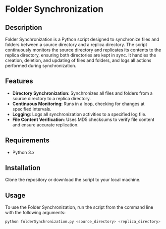 # Folder Synchronization

## Description
Folder Synchronization is a Python script designed to synchronize files and folders between a source directory and a replica directory. The script continuously monitors the source directory and replicates its contents to the replica directory, ensuring both directories are kept in sync. It handles the creation, deletion, and updating of files and folders, and logs all actions performed during synchronization.

## Features
- **Directory Synchronization**: Synchronizes all files and folders from a source directory to a replica directory.
- **Continuous Monitoring**: Runs in a loop, checking for changes at specified intervals.
- **Logging**: Logs all synchronization activities to a specified log file.
- **File Content Verification**: Uses MD5 checksums to verify file content and ensure accurate replication.

## Requirements
- Python 3.x

## Installation
Clone the repository or download the script to your local machine.

## Usage
To use the Folder Synchronization, run the script from the command line with the following arguments:

```bash
python folderSynchronization.py <source_directory> <replica_directory> <interval_in_minutes> <log_file_path>
